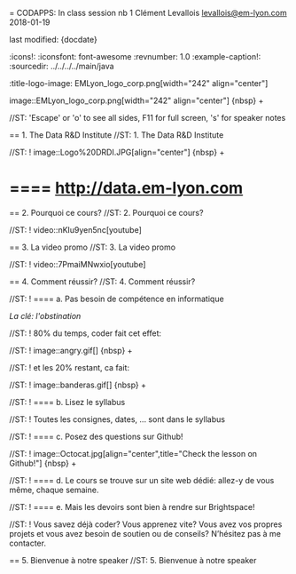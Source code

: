 = CODAPPS: In class session nb 1
Clément Levallois <levallois@em-lyon.com>
2018-01-19

last modified: {docdate}

:icons!:
:iconsfont:   font-awesome
:revnumber: 1.0
:example-caption!:
:sourcedir: ../../../../main/java

:title-logo-image: EMLyon_logo_corp.png[width="242" align="center"]

image::EMLyon_logo_corp.png[width="242" align="center"]
{nbsp} +

//ST: 'Escape' or 'o' to see all sides, F11 for full screen, 's' for speaker notes

== 1. The Data R&D Institute
//ST: 1. The Data R&D Institute

//ST: !
image::Logo%20DRDI.JPG[align="center"]
{nbsp} +

====
http://data.em-lyon.com
====

== 2. Pourquoi ce cours?
//ST: 2. Pourquoi ce cours?

//ST: !
video::nKIu9yen5nc[youtube]

== 3. La video promo
//ST: 3. La video promo

//ST: !
video::7PmaiMNwxio[youtube]

== 4. Comment réussir?
//ST: 4. Comment réussir?

//ST: !
==== a. Pas besoin de compétence en informatique

*La clé: l'obstination*

//ST: !
80% du temps, coder fait cet effet:

//ST: !
image::angry.gif[]
{nbsp} +

//ST: !
et les 20% restant, ca fait:

//ST: !
image::banderas.gif[]
{nbsp} +

//ST: !
==== b. Lisez le syllabus

//ST: !
Toutes les consignes, dates, ... sont dans le syllabus

//ST: !
==== c. Posez des questions sur Github!

//ST: !
image::Octocat.jpg[align="center",title="Check the lesson on Github!"]
{nbsp} +


//ST: !
==== d. Le cours se trouve sur un site web dédié: allez-y de vous même, chaque semaine.

//ST: !
==== e. Mais les devoirs sont bien à rendre sur Brightspace!

//ST: !
Vous savez déjà coder? Vous apprenez vite? Vous avez vos propres projets et vous avez besoin de soutien ou de conseils? N’hésitez pas à me contacter.


== 5. Bienvenue à notre speaker
//ST: 5. Bienvenue à notre speaker
